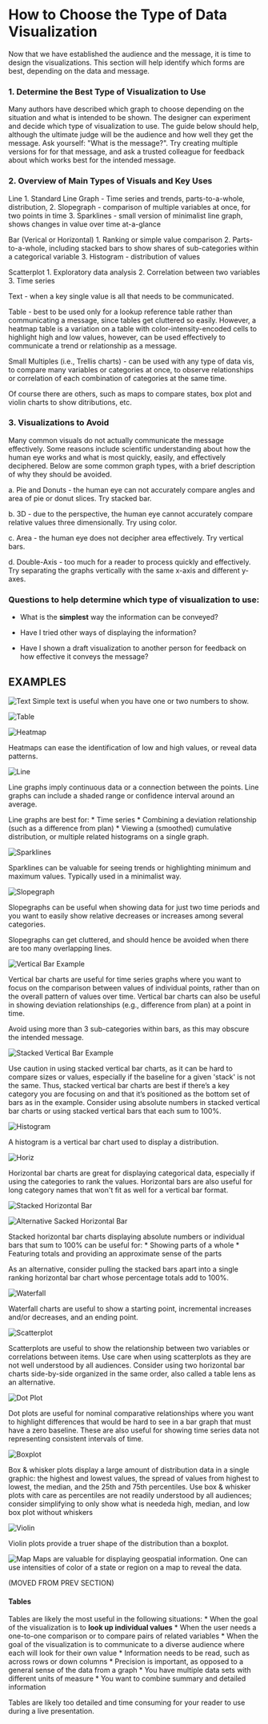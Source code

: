 # How to Choose the Type of Data Visualization
Now that we have established the audience and the message, it is time to design the visualizations. This section will help identify which forms are best, depending on the data and message. 

### 1.	Determine the Best Type of Visualization to Use
Many authors have described which graph to choose depending on the situation and what is intended to be shown. The designer can experiment and decide which type of visualization to use. The guide below should help, although the ultimate judge will be the audience and how well they get the message. Ask yourself: "What is the message?". Try creating multiple versions for for that message, and ask a trusted colleague for feedback about which works best for the intended message.


### 2.	Overview of Main Types of Visuals and Key Uses

   Line
      1. Standard Line Graph - Time series and trends, parts-to-a-whole, distribution, 
      2. Slopegraph - comparison of multiple variables at once, for two points in time 
      3. Sparklines - small version of minimalist line graph, shows changes in value over time at-a-glance
      
   Bar (Verical or Horizontal)
      1. Ranking or simple value comparison
      2. Parts-to-a-whole, including stacked bars to show shares of sub-categories within a categorical variable
      3. Histogram - distribution of values
         
   Scatterplot 
      1. Exploratory data analysis
      2. Correlation between two variables
      3. Time series
            
   Text - when a key single value is all that needs to be communicated. 

   Table - best to be used only for a lookup reference table rather than communicating a message, since tables get cluttered so easily. However, a heatmap table is a variation on a table with color-intensity-encoded cells to highlight high and low values, however, can be used effectively to communicate a trend or relationship as a message.

   Small Multiples (i.e., Trellis charts) - can be used with any type of data vis, to compare many variables or categories at once, to observe relationships or correlation of each combination of categories at the same time.
   
 Of course there are others, such as maps to compare states, box plot and violin charts to show ditributions, etc.

### 3.	Visualizations to Avoid
Many common visuals do not actually communicate the message effectively. Some reasons include scientific understanding about how the human eye works and what is most quickly, easily, and effectively deciphered. Below are some common graph types, with a brief description of why they should be avoided.

   a.	Pie and Donuts - the human eye can not accurately compare angles and area of pie or donut slices. Try stacked bar.
    
   b.	3D - due to the perspective, the human eye cannot accurately compare relative values three dimensionally. Try using color.

   c.	Area - the human eye does not decipher area effectively. Try vertical bars.
   
   d.   Double-Axis - too much for a reader to process quickly and effectively. Try separating the graphs vertically with the same x-axis and different y-axes.

     
### Questions to help determine which type of visualization to use:

*	What is the **simplest** way the information can be conveyed?

*	Have I tried other ways of displaying the information?

*	Have I shown a draft visualization to another person for feedback on how effective it conveys the message?


## EXAMPLES

   ![Text](Choosing%20Pics/TEXT.PNG)
   Simple text is useful when you have one or two numbers to show.
   
  ![Table](Choosing%20Pics/TABLE.PNG)
 
  ![Heatmap](Choosing%20Pics/HEATMAP.PNG)    
   
   Heatmaps can ease the identification of low and high values, or reveal data patterns.
   
   ![Line](Choosing%20Pics/LINE.PNG)
       
Line graphs imply continuous data or a connection between the points. Line graphs can include a shaded range or confidence interval around an average.

Line graphs are best for:
       * Time series
       * Combining a deviation relationship (such as a difference from plan)
       * Viewing a (smoothed) cumulative distribution, or multiple related histograms on a single graph.

   ![Sparklines](Choosing%20Pics/Sparklines.PNG)
   
   Sparklines can be valuable for seeing trends or highlighting minimum and maximum values. Typically used in a minimalist way.
              
   ![Slopegraph](Choosing%20Pics/SLOPEGRAPH.PNG)
   
Slopegraphs can be useful when showing data for just two time periods and you want to easily show relative decreases or increases among several categories.

Slopegraphs can get cluttered, and should hence be avoided when there are too many overlapping lines.

  ![Vertical Bar Example](Choosing%20Pics/VERTICAL_BAR.PNG)
       
Vertical bar charts are useful for time series graphs where you want to focus on the comparison between values of individual points, rather than on the overall pattern of values over time. Vertical bar charts can also be useful in showing deviation relationships (e.g., difference from plan) at a point in time. 

Avoid using more than 3 sub-categories within bars, as this may obscure the intended message. 

  ![Stacked Vertical Bar Example](Choosing%20Pics/STACKED_VERTICAL_BAR.PNG)
       
Use caution in using stacked vertical bar charts, as it can be hard to compare sizes or values, especially if the baseline for a given 'stack' is not the same. Thus, stacked vertical bar charts are best if there’s a key category you are focusing on and that it’s positioned as the bottom set of bars as in the example. Consider using absolute numbers in stacked vertical bar charts or using stacked vertical bars that each sum to 100%.

  ![Histogram](Choosing%20Pics/HISTOGRAM.PNG)
       
   A histogram is a vertical bar chart used to display a distribution.

  ![Horiz](Choosing%20Pics/HORIZONTAL_BAR.PNG)
       
Horizontal bar charts are great for displaying categorical data, especially if using the categories to rank the values. Horizontal bars are also useful for long category names that won't fit as well for a vertical bar format.

   ![Stacked Horizontal Bar](Choosing%20Pics/STACKED_HORIZONTAL_BAR.PNG)
   
   ![Alternative Sacked Horizontal Bar](Choosing%20Pics/ALTERNATIVE_STACKED_HORIZONTAL_BAR.PNG)
       
  Stacked horizontal bar charts displaying absolute numbers or individual bars that sum to 100% can be useful for:
       * Showing parts of a whole
       * Featuring totals and providing an approximate sense of the parts

   As an alternative, consider pulling the stacked bars apart into a single ranking horizontal bar chart whose percentage totals add to 100%.
   
  ![Waterfall](Choosing%20Pics/WATERFALL.PNG)
       
   Waterfall charts are useful to show a starting point, incremental increases and/or decreases, and an ending point.  
   
   ![Scatterplot](Choosing%20Pics/SCATTERPLOT.PNG)
       
Scatterplots are useful to show the relationship between two variables or correlations between items. Use care when using scatterplots as they are not well understood by all audiences. Consider using two horizontal bar charts side-by-side organized in the same order, also called a table lens as an alternative.


   ![Dot Plot](Choosing%20Pics/DOT_PLOT.PNG)
       
Dot plots are useful for nominal comparative relationships where you want to highlight differences that would be hard to see in a bar graph that must have a zero baseline. These are also useful for showing time series data not representing consistent intervals of time.

 
   ![Boxplot](Choosing%20Pics/BOXPLOT_IRIS.PNG)
    
Box & whisker plots display a large amount of distribution data in a single graphic: the highest and lowest values, the spread of values from highest to lowest, the median, and the 25th and 75th percentiles. Use box & whisker plots with care as percentiles are not readily understood by all audiences; consider simplifying to only show what is neededa high, median, and low box plot without whiskers
          
   ![Violin](Choosing%20Pics/VIOLIN_IRIS.PNG)
   
Violin plots provide a truer shape of the distribution than a boxplot.
 
   ![Map](Choosing%20Pics/USMAP.PNG)
Maps are valuable for displaying geospatial information. One can use intensities of color of a state or region on a map to reveal the data.
     

 

(MOVED FROM PREV SECTION)

#### Tables

 Tables are likely the most useful in the following situations:
       * When the goal of the visualization is to **look up individual values**
       * When the user needs a one-to-one comparison or to compare pairs of related variables
       * When the goal of the visualization is to communicate to a diverse audience where each will look for their own value
       *	Information needs to be read, such as across rows or down columns
       *	Precision is important, as opposed to a general sense of the data from a graph
       *	You have multiple data sets with different units of measure
       *	You want to combine summary and detailed information
       
 Tables are likely too detailed and time consuming for your reader to use during a live presentation.
       
       
 
   
      
